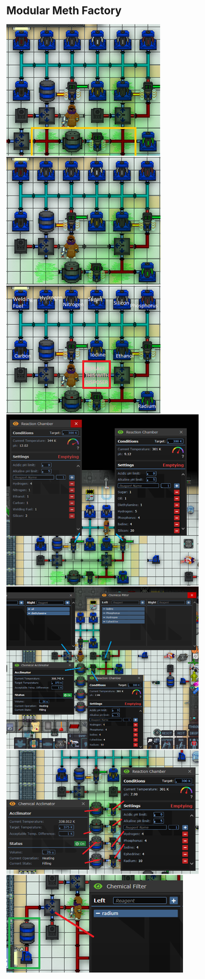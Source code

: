 # Modular Meth Factory

![Orange Box is the modular cooker can repeat until you need to increase ephedrine production](../.gitbook/assets/clarity.PNG) ![Overview of the factory in its smallest form](<../.gitbook/assets/Overview (1).PNG>) ![Step 1. Adjusting the chemical dispensers](../.gitbook/assets/step1.PNG) ![Step 2. Setting the Reaction Chambers, I would make sure to set these up while they are disconnected from the pipes to save some hassle](../.gitbook/assets/step2.PNG) ![Step 3. Setting the Filters as well as the Cookers acclimation and reaction chamber ](../.gitbook/assets/step3.PNG) ![Step 4. Repeat the Cooker design until you are satisfied](../.gitbook/assets/step4.PNG) ![Step 5. Add a Filter and Disposer where you want your output to be, and set as shown above. The Green box just represents your Final output method here it is an output, but you can easily attach a press aswell](../.gitbook/assets/step5.PNG)

